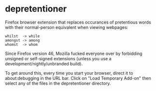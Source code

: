 # depretentioner
Firefox browser extension that replaces occurances of pretentious words with their normal-person equivalent when viewing webpages:
```
whilst  -> while  
amongst -> among  
whomst  -> whom  
```
Since Firefox version 46, Mozilla fucked everyone over by forbidding unsigned or self-signed extensions (unless you use a development/nightly/unbranded build).

To get around this, every time you start your browser, direct it to about:debugging in the URL bar.  Click on "Load Temporary Add-on" then select any of the files in the depretentioner directory.
